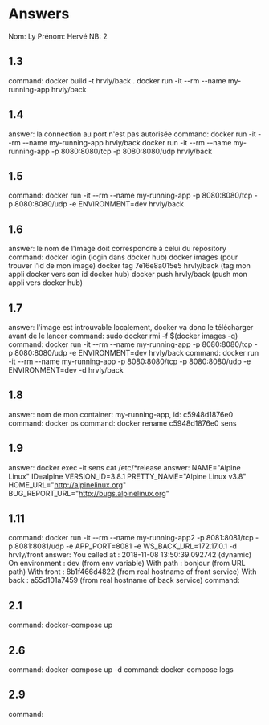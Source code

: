 # Answers

Nom: Ly
Prénom: Hervé
NB: 2

## 1.3
command:  docker build -t hrvly/back .
          docker run -it --rm --name my-running-app hrvly/back

## 1.4
answer: la connection au port n'est pas autorisée
command: docker run -it --rm --name my-running-app hrvly/back
docker run -it --rm --name my-running-app -p 8080:8080/tcp -p 8080:8080/udp hrvly/back

## 1.5
command: docker run -it --rm --name my-running-app -p 8080:8080/tcp -p 8080:8080/udp -e ENVIRONMENT=dev hrvly/back

## 1.6
answer: le nom de l'image doit correspondre à celui du repository
command: docker login (login dans docker hub)
         docker images (pour trouver l'id de mon image)
         docker tag 7e16e8a015e5 hrvly/back (tag mon appli docker vers son id docker hub)
         docker push hrvly/back (push mon appli vers docker hub)
## 1.7
answer: l'image est introuvable localement, docker va donc le télécharger avant de le lancer
command: sudo docker rmi -f $(docker images -q)
command: docker run -it --rm --name my-running-app -p 8080:8080/tcp -p 8080:8080/udp -e ENVIRONMENT=dev hrvly/back
command: docker run -it --rm --name my-running-app -p 8080:8080/tcp -p 8080:8080/udp -e ENVIRONMENT=dev -d hrvly/back

## 1.8
answer: nom de mon container: my-running-app, id: c5948d1876e0
command: docker ps
command: docker rename c5948d1876e0 sens

## 1.9
answer: docker exec -it sens cat /etc/*release
answer: NAME="Alpine Linux"
        ID=alpine
        VERSION_ID=3.8.1
        PRETTY_NAME="Alpine Linux v3.8"
        HOME_URL="http://alpinelinux.org"
        BUG_REPORT_URL="http://bugs.alpinelinux.org"

## 1.11
command: docker run -it --rm --name my-running-app2 -p 8081:8081/tcp -p 8081:8081/udp -e APP_PORT=8081 -e WS_BACK_URL=172.17.0.1 -d hrvly/front
answer: You called at : 2018-11-08 13:50:39.092742 (dynamic)
        On environment : dev (from env variable)
        With path : bonjour   (from URL path)
        With front : 8b1f466d4822 (from real hostname of front service)
        With back  : a55d101a7459 (from real hostname of back service)
command:

## 2.1
command: docker-compose up

## 2.6
command: docker-compose up -d
command: docker-compose logs

## 2.9
command:
